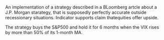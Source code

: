 An implementation of a strategy described in a BLoomberg artcle about a J.P. Morgan starategy, that is supposedly perfectly accurate outside recessionary situations. Indicator supports claim thatequities offer upside. 

The strategy buys the S&P500 and hold it for 6 months when the VIX rises by more than 50% of its 1-month MA.
